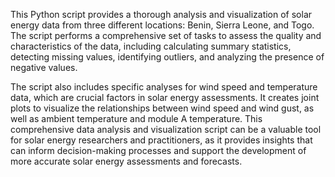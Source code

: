 This Python script provides a thorough analysis and visualization of solar energy data from three different locations: Benin, Sierra Leone, and Togo. The script performs a comprehensive set of tasks to assess the quality and characteristics of the data, including calculating summary statistics, detecting missing values, identifying outliers, and analyzing the presence of negative values.

The script also includes specific analyses for wind speed and temperature data, which are crucial factors in solar energy assessments. It creates joint plots to visualize the relationships between wind speed and wind gust, as well as ambient temperature and module A temperature. This comprehensive data analysis and visualization script can be a valuable tool for solar energy researchers and practitioners, as it provides insights that can inform decision-making processes and support the development of more accurate solar energy assessments and forecasts.